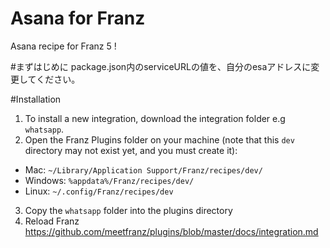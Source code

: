 # Asana for Franz
Asana recipe for Franz 5 !

#まずはじめに
package.json内のserviceURLの値を、自分のesaアドレスに変更してください。

#Installation
1. To install a new integration, download the integration folder e.g `whatsapp`.
2. Open the Franz Plugins folder on your machine (note that this `dev` directory may not exist yet, and you must create it):
  * Mac: `~/Library/Application Support/Franz/recipes/dev/`
  * Windows: `%appdata%/Franz/recipes/dev/`
  * Linux: `~/.config/Franz/recipes/dev`
3. Copy the `whatsapp` folder into the plugins directory
4. Reload Franz
https://github.com/meetfranz/plugins/blob/master/docs/integration.md